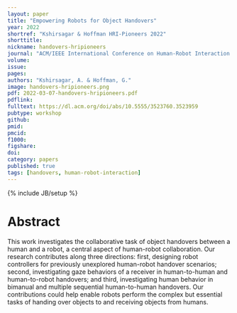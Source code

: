 ```yaml
---
layout: paper
title: "Empowering Robots for Object Handovers"
year: 2022
shortref: "Kshirsagar & Hoffman HRI-Pioneers 2022"
shorttitle: 
nickname: handovers-hripioneers
journal: "ACM/IEEE International Conference on Human-Robot Interaction (HRI) - Pioneers Workshop"
volume:
issue:
pages:
authors: "Kshirsagar, A. & Hoffman, G."
image: handovers-hripioneers.png
pdf: 2022-03-07-handovers-hripioneers.pdf
pdflink: 
fulltext: https://dl.acm.org/doi/abs/10.5555/3523760.3523959
pubtype: workshop
github:
pmid:  
pmcid:
f1000:
figshare:
doi:
category: papers
published: true
tags: [handovers, human-robot-interaction]
---
```

{% include JB/setup %}

# Abstract
This work investigates the collaborative task of
object handovers between a human and a robot, a central
aspect of human-robot collaboration. Our research contributes
along three directions: first, designing robot controllers for
previously unexplored human-robot handover scenarios; second,
investigating gaze behaviors of a receiver in human-to-human
and human-to-robot handovers; and third, investigating human
behavior in bimanual and multiple sequential human-to-human
handovers. Our contributions could help enable robots perform
the complex but essential tasks of handing over objects to and
receiving objects from humans.
